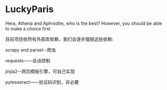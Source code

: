 # LuckyParis
Hera, Athena and Aphrodite, who is the best? However, you should be able to make a choice first



目前项目依然有外部库依赖，我们会逐步摆脱这些依赖:

scrapy and parsel--爬虫

requests——会话控制

jinjia2--网页模板引擎，可自己实现

pytesseract——验证码识别，非必要

